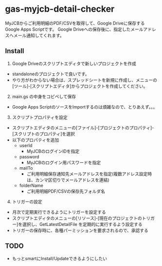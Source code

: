 # gas-myjcb-detail-checker
MyJCBからご利用明細のPDF/CSVを取得して、Google Driveに保存するGoogle Apps Scriptです。
Google Driveへの保存後に、指定したメールアドレスへメール通知してくれます。

## Install
1. Google Driveのスクリプトエディタで新しいプロジェクトを作成
  * standaloneのプロジェクトで良いです。
  * やり方がわからない場合は、スプレッドシートを新規に作成し、メニューの[ツール]-[スクリプトエディタ]からプロジェクトを作成してください。
2. main.gs の中身をコピペして保存
  * Google Apps ScriptのソースをImportするのは煩雑なので、とりあえず。。。
3. スクリプトプロパティを設定
  * スクリプトエディタのメニューの[ファイル]-[プロジェクトのプロパティ]-[スクリプトのプロパティ]を選択
  * 以下のプロパティを追加
    * userId
      * MyJCBのログインIDを指定
    * password
      * MyJCBのログイン用パスワードを指定
    * mailTo
      * ご利用明細保存通知先メールアドレスを指定(複数アドレス設定時は、カンマ区切りでメールアドレスを連結)
    * folderName
      * ご利用明細PDF/CSVの保存先フォルダ名
4. トリガーの設定
  * 月次で定期実行できるようにトリガーを設定する
  * スクリプトエディタのメニューの[リソース]-[現在のプロジェクトのトリガー]を選択し、GetLatestDetailFile を定期的に実行するよう設定する
  * トリガーの保存時に、各種パーミッションを要求されるので、承認する

## TODO
* もっとsmartにInstall/Updateできるようにしたい
